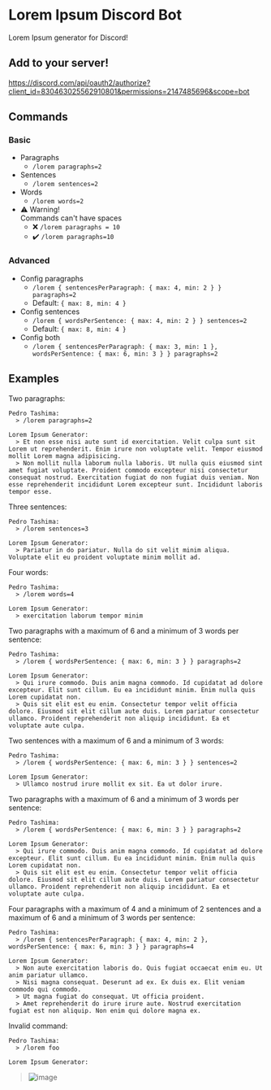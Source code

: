 # Lorem Ipsum Discord Bot

Lorem Ipsum generator for Discord!

## Add to your server!

https://discord.com/api/oauth2/authorize?client_id=830463025562910801&permissions=2147485696&scope=bot

## Commands

### Basic

- Paragraphs
  - `/lorem paragraphs=2`
- Sentences
  - `/lorem sentences=2`
- Words
  - `/lorem words=2`
- ⚠️ Warning!  
  Commands can't have spaces
  - ❌ `/lorem paragraphs = 10`
  - ✔️ `/lorem paragraphs=10`

### Advanced

- Config paragraphs
  - `/lorem { sentencesPerParagraph: { max: 4, min: 2 } } paragraphs=2`
  - Default: `{ max: 8, min: 4 }`
- Config sentences
  - `/lorem { wordsPerSentence: { max: 4, min: 2 } } sentences=2`
  - Default: `{ max: 8, min: 4 }`
- Config both
  - `/lorem { sentencesPerParagraph: { max: 3, min: 1 }, wordsPerSentence: { max: 6, min: 3 } } paragraphs=2`

## Examples

Two paragraphs:

```
Pedro Tashima:
  > /lorem paragraphs=2

Lorem Ipsum Generator:
  > Et non esse nisi aute sunt id exercitation. Velit culpa sunt sit Lorem ut reprehenderit. Enim irure non voluptate velit. Tempor eiusmod mollit Lorem magna adipisicing.
  > Non mollit nulla laborum nulla laboris. Ut nulla quis eiusmod sint amet fugiat voluptate. Proident commodo excepteur nisi consectetur consequat nostrud. Exercitation fugiat do non fugiat duis veniam. Non esse reprehenderit incididunt Lorem excepteur sunt. Incididunt laboris tempor esse.
```

Three sentences:

```
Pedro Tashima:
  > /lorem sentences=3

Lorem Ipsum Generator:
  > Pariatur in do pariatur. Nulla do sit velit minim aliqua. Voluptate elit eu proident voluptate minim mollit ad.
```

Four words:

```
Pedro Tashima:
  > /lorem words=4

Lorem Ipsum Generator:
  > exercitation laborum tempor minim
```

Two paragraphs with a maximum of 6 and a minimum of 3 words per sentence:

```
Pedro Tashima:
  > /lorem { wordsPerSentence: { max: 6, min: 3 } } paragraphs=2

Lorem Ipsum Generator:
  > Qui irure commodo. Duis anim magna commodo. Id cupidatat ad dolore excepteur. Elit sunt cillum. Eu ea incididunt minim. Enim nulla quis Lorem cupidatat non.
  > Quis sit elit est eu enim. Consectetur tempor velit officia dolore. Eiusmod sit elit cillum aute duis. Lorem pariatur consectetur ullamco. Proident reprehenderit non aliquip incididunt. Ea et voluptate aute culpa.
```

Two sentences with a maximum of 6 and a minimum of 3 words:

```
Pedro Tashima:
  > /lorem { wordsPerSentence: { max: 6, min: 3 } } sentences=2

Lorem Ipsum Generator:
  > Ullamco nostrud irure mollit ex sit. Ea ut dolor irure.
```

Two paragraphs with a maximum of 6 and a minimum of 3 words per sentence:

```
Pedro Tashima:
  > /lorem { wordsPerSentence: { max: 6, min: 3 } } paragraphs=2

Lorem Ipsum Generator:
  > Qui irure commodo. Duis anim magna commodo. Id cupidatat ad dolore excepteur. Elit sunt cillum. Eu ea incididunt minim. Enim nulla quis Lorem cupidatat non.
  > Quis sit elit est eu enim. Consectetur tempor velit officia dolore. Eiusmod sit elit cillum aute duis. Lorem pariatur consectetur ullamco. Proident reprehenderit non aliquip incididunt. Ea et voluptate aute culpa.
```

Four paragraphs with a maximum of 4 and a minimum of 2 sentences and a maximum of 6 and a minimum of 3 words per sentence:

```
Pedro Tashima:
  > /lorem { sentencesPerParagraph: { max: 4, min: 2 }, wordsPerSentence: { max: 6, min: 3 } } paragraphs=4

Lorem Ipsum Generator:
  > Non aute exercitation laboris do. Quis fugiat occaecat enim eu. Ut anim pariatur ullamco.
  > Nisi magna consequat. Deserunt ad ex. Ex duis ex. Elit veniam commodo qui commodo.
  > Ut magna fugiat do consequat. Ut officia proident.
  > Amet reprehenderit do irure irure aute. Nostrud exercitation fugiat est non aliquip. Non enim qui dolore magna ex.
```
Invalid command: 
```
Pedro Tashima: 
  > /lorem foo

Lorem Ipsum Generator:
```
> ![image](https://user-images.githubusercontent.com/23709916/114287423-1327f380-9a3d-11eb-8f5e-7666a15c3f33.png)
